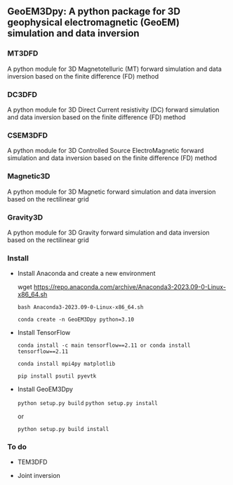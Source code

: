 ## GeoEM3Dpy: A python package for 3D geophysical electromagnetic (GeoEM) simulation and data inversion


### MT3DFD
  A python module for 3D Magnetotelluric (MT) forward simulation and data inversion based on the finite difference (FD) method

### DC3DFD
  A python module for 3D Direct Current resistivity (DC) forward simulation and data inversion based on the finite difference (FD) method

### CSEM3DFD
  A python module for 3D Controlled Source ElectroMagnetic forward simulation and data inversion based on the finite difference (FD) method

### Magnetic3D
  A python module for 3D Magnetic forward simulation and data inversion based on the rectilinear grid
### Gravity3D
  
  A python module for 3D Gravity forward simulation and data inversion based on the rectilinear grid




### Install
- Install Anaconda and create a new environment

  wget https://repo.anaconda.com/archive/Anaconda3-2023.09-0-Linux-x86_64.sh

  `bash Anaconda3-2023.09-0-Linux-x86_64.sh`

  `conda create -n GeoEM3Dpy python=3.10`

- Install TensorFlow

  `conda install -c main tensorflow==2.11 or conda install tensorflow==2.11`

  `conda install mpi4py matplotlib`

  `pip install psutil pyevtk`

- Install GeoEM3Dpy
  
  `python setup.py build`
  `python setup.py install`

  or 

  `python setup.py build install`


### To do
- TEM3DFD

- Joint inversion
